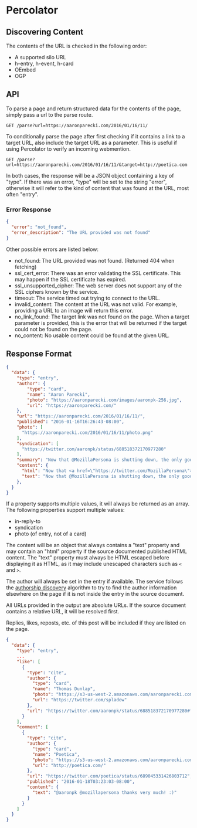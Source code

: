 Percolator
==========


## Discovering Content

The contents of the URL is checked in the following order:

* A supported silo URL
* h-entry, h-event, h-card
* OEmbed
* OGP


## API

To parse a page and return structured data for the contents of the page, simply pass a url to the parse route.

```
GET /parse?url=https://aaronparecki.com/2016/01/16/11/
```

To conditionally parse the page after first checking if it contains a link to a target URL, also include the target URL as a parameter. This is useful if using Percolator to verify an incoming webmention.

```
GET /parse?url=https://aaronparecki.com/2016/01/16/11/&target=http://poetica.com
```

In both cases, the response will be a JSON object containing a key of "type". If there was an error, "type" will be set to the string "error", otherwise it will refer to the kind of content that was found at the URL, most often "entry".

### Error Response

```json
{
  "error": "not_found",
  "error_description": "The URL provided was not found"
}
```

Other possible errors are listed below:

* not_found: The URL provided was not found. (Returned 404 when fetching)
* ssl_cert_error: There was an error validating the SSL certificate. This may happen if the SSL certificate has expired.
* ssl_unsupported_cipher: The web server does not support any of the SSL ciphers known by the service.
* timeout: The service timed out trying to connect to the URL.
* invalid_content: The content at the URL was not valid. For example, providing a URL to an image will return this error.
* no_link_found: The target link was not found on the page. When a target parameter is provided, this is the error that will be returned if the target could not be found on the page.
* no_content: No usable content could be found at the given URL.

## Response Format

```json
{
  "data": {
    "type": "entry",
    "author": {
    	"type": "card",
    	"name": "Aaron Parecki",
    	"photo": "https://aaronparecki.com/images/aaronpk-256.jpg",
    	"url": "https://aaronparecki.com/"
    },
    "url": "https://aaronparecki.com/2016/01/16/11/",
    "published": "2016-01-16T16:26:43-08:00",
    "photo": [
      "https://aaronparecki.com/2016/01/16/11/photo.png"
    ],
    "syndication": [
      "https://twitter.com/aaronpk/status/688518372170977280"
    ],
    "summary": "Now that @MozillaPersona is shutting down, the only good way to do email-based login is how @poetica does it.",
    "content": {
      "html": "Now that <a href=\"https://twitter.com/MozillaPersona\">@MozillaPersona</a> is shutting down, the only good way to do email-based login is how <a href=\"https://twitter.com/poetica\">@poetica</a> does it.",
      "text": "Now that @MozillaPersona is shutting down, the only good way to do email-based login is how @poetica does it."
    },
  }
}
```

If a property supports multiple values, it will always be returned as an array. The following properties support multiple values:

* in-reply-to
* syndication
* photo (of entry, not of a card)

The content will be an object that always contains a "text" property and may contain an "html" property if the source documented published HTML content. The "text" property must always be HTML escaped before displaying it as HTML, as it may include unescaped characters such as `<` and `>`.

The author will always be set in the entry if available. The service follows the [authorship discovery](http://indiewebcamp.com/authorship) algorithm to try to find the author information elsewhere on the page if it is not inside the entry in the source document.

All URLs provided in the output are absolute URLs. If the source document contains a relative URL, it will be resolved first.

Replies, likes, reposts, etc. of this post will be included if they are listed on the page.

```json
{
  "data": {
    "type": "entry",
    ...
    "like": [
      {
        "type": "cite",
        "author": {
          "type": "card",
          "name": "Thomas Dunlap",
          "photo": "https://s3-us-west-2.amazonaws.com/aaronparecki.com/twitter.com/9055c458a67762637c0071006b16c78f25cb610b224dbc98f48961d772faff4d.jpeg",
          "url": "https://twitter.com/spladow"
        },
        "url": "https://twitter.com/aaronpk/status/688518372170977280#favorited-by-16467582"
      }
    ],
    "comment": [
      {
        "type": "cite",
        "author": {
          "type": "card",
          "name": "Poetica",
          "photo": "https://s3-us-west-2.amazonaws.com/aaronparecki.com/twitter.com/192664bb706b2998ed42a50a860490b6aa1bb4926b458ba293b4578af599aa6f.png",
          "url": "http://poetica.com/"
        },
        "url": "https://twitter.com/poetica/status/689045331426803712",
        "published": "2016-01-18T03:23:03-08:00",
        "content": {
          "text": "@aaronpk @mozillapersona thanks very much! :)"
        }
      }
    ]
  }
}

```


